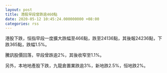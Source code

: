 ```yaml
---
layout: post
title: 港股早段曾跌逾460點
date: 2020-05-12 10:45:24.000000000 +08:00
categories: rss
---
```


港股下跌，恒指早段一度擴大跌幅至466點，跌至24136點，其後報24236點，下跌365點，跌幅1.5%。

騰訊股價回落，早段曾跌逾2%，其後收窄至1.1%。

另外，本地地產股下跌，九龍倉置業跌逾3%，新地跌2.5%，恒地跌2%。
